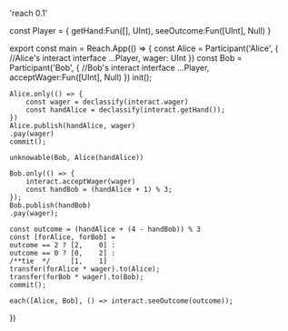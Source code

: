 'reach 0.1'

const Player = {
    getHand:Fun([], UInt),
    seeOutcome:Fun([UInt], Null)
}

export const main = Reach.App(() => {
    const Alice = Participant('Alice', {
        //Alice's interact interface
        ...Player,
        wager: UInt
    })
    const Bob = Participant('Bob', {
        //Bob's interact interface
        ...Player,
        acceptWager:Fun([UInt], Null)
    })
    init();

    Alice.only(() => {
        const wager = declassify(interact.wager)
        const handAlice = declassify(interact.getHand());
    })
    Alice.publish(handAlice, wager)
    .pay(wager)
    commit();

    unknowable(Bob, Alice(handAlice))

    Bob.only(() => {
        interact.acceptWager(wager)
        const handBob = (handAlice + 1) % 3;
    });
    Bob.publish(handBob)
    .pay(wager);

    const outcome = (handAlice + (4 - handBob)) % 3
    const [forAlice, forBob] = 
    outcome == 2 ? [2,    0] :
    outcome == 0 ? [0,    2] :
    /**tie  */     [1,    1]
    transfer(forAlice * wager).to(Alice);
    transfer(forBob * wager).to(Bob);
    commit();

    each([Alice, Bob], () => interact.seeOutcome(outcome));
    

})